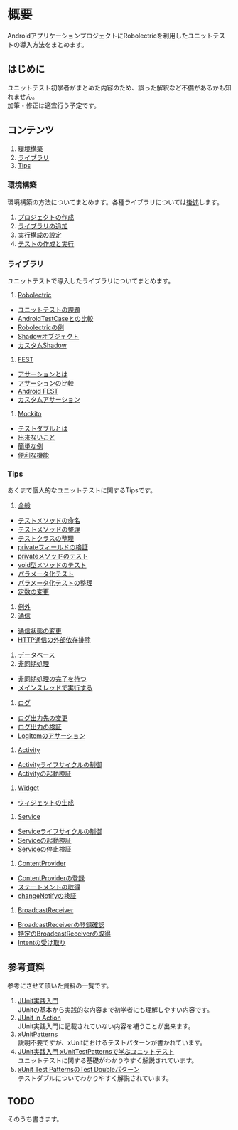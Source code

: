 # 概要
AndroidアプリケーションプロジェクトにRobolectricを利用したユニットテストの導入方法をまとめます。

## はじめに
ユニットテスト初学者がまとめた内容のため、誤った解釈など不備があるかも知れません。  
加筆・修正は適宜行う予定です。   

## コンテンツ

1. [環境構築](#environment)
1. [ライブラリ](#library)
1. [Tips](#tips)

<a name="environment"></a>
### 環境構築
環境構築の方法についてまとめます。各種ライブラリについては[後述](#library)します。

1. [プロジェクトの作成](../../wiki/Environment/#wiki-create_project)
1. [ライブラリの追加](../../wiki/Environment#wiki-add_library)
1. [実行構成の設定](../../wiki/Environment#wiki-run_configuration)
1. [テストの作成と実行](../../wiki/Environment#wiki-write_unit_test)

<a name="library"></a>
### ライブラリ
ユニットテストで導入したライブラリについてまとめます。

1. [Robolectric](../../wiki/Robolectric)
 * [ユニットテストの課題](../../wiki/Robolectric#wiki-problem_with_unit_test)
 * [AndroidTestCaseとの比較](../../wiki/Robolectric#wiki-comparison_tools)
 * [Robolectricの例](../../wiki/Robolectric#wiki-example)
 * [Shadowオブジェクト](../../wiki/Robolectric#wiki-shadow_object)
 * [カスタムShadow](../../wiki/Robolectric#wiki-custom_shadow)
1. [FEST](../../wiki/FEST)
 * [アサーションとは](../../wiki/FEST#wiki-assertion)
 * [アサーションの比較](../../wiki/FEST#wiki-comparison)
 * [Android FEST](../../wiki/FEST#wiki-fest_android)
 * [カスタムアサーション](../../wiki/FEST#wiki-custom_assertion)
1. [Mockito](../../wiki/Mockito)
 * [テストダブルとは](../../wiki/Mockito#wiki-test_double)
 * [出来ないこと](../../wiki/Mockito#wiki-impossible_things)
 * [簡単な例](../../wiki/Mockito#wiki-simple_example)
 * [便利な機能](../../wiki/Mockito#wiki-useful_features)

<a name="tips"></a>
### Tips
あくまで個人的なユニットテストに関するTipsです。

1. [全般](../../wiki/UnitTest-Tips-General)
 * [テストメソッドの命名](../../wiki/UnitTest-Tips-General#wiki-method_naming)
 * [テストメソッドの整理](../../wiki/UnitTest-Tips-General#wiki-organize_test_methods)
 * [テストクラスの整理](../../wiki/UnitTest-Tips-General#wiki-organize_test_classes)
 * [privateフィールドの検証](../../wiki/UnitTest-Tips-General#wiki-verify_private_fields)
 * [privateメソッドのテスト](../../wiki/UnitTest-Tips-General#wiki-test_private_methods)
 * [void型メソッドのテスト](../../wiki/UnitTest-Tips-General#wiki-test_void_methods)
 * [パラメータ化テスト](../../wiki/UnitTest-Tips-General#wiki-parameterized_test)
 * [パラメータ化テストの整理](../../wiki/UnitTest-Tips-General#wiki-organize_parameterized_test)
 * [定数の変更](../../wiki/UnitTest-Tips-General#wiki-change_constants)
1. [例外](#todo)
1. [通信](../../wiki/UnitTest-Tips-Connection)
 * [通信状態の変更](../../wiki/UnitTest-Tips-Connection#wiki-change_connection_state)
 * [HTTP通信の外部依存排除](../../wiki/UnitTest-Tips-Connection#wiki-stub_http_connection)
1. [データベース](#todo)
1. [非同期処理](../../wiki/UnitTest-Tips-Asynchronous)
 * [非同期処理の完了を待つ](../../wiki/UnitTest-Tips-Asynchronous#wiki-await_async_process)
 * [メインスレッドで実行する](../../wiki/UnitTest-Tips-Asynchronous#wiki-run_on_main_thread)
1. [ログ](../../wiki/UnitTest-Tips-Log)
 * [ログ出力先の変更](../../wiki/UnitTest-Tips-Log#wiki-change_log_output)
 * [ログ出力の検証](../../wiki/UnitTest-Tips-Log#wiki-verify_log_output)
 * [LogItemのアサーション](../../wiki/UnitTest-Tips-Log#wiki-assert_log_item)
1. [Activity](../../wiki/UnitTest-Tips-Activity)
 * [Activityライフサイクルの制御](../../wiki/UnitTest-Tips-Activity#wiki-activity_lifecycle)
 * [Activityの起動検証](../../wiki/UnitTest-Tips-Activity#wiki-verify_starting_activity)
1. [Widget](../../wiki/UnitTest-Tips-Widget)
 * [ウィジェットの生成](../../wiki/UnitTest-Tips-Widget#create_app_widget)
1. [Service](../../wiki/UnitTest-Tips-Service)
 * [Serviceライフサイクルの制御](../../wiki/UnitTest-Tips-Service#wiki-service_lifecycle)
 * [Serviceの起動検証](../../wiki/UnitTest-Tips-Service#wiki-verify_starting_service)
 * [Serviceの停止検証](../../wiki/UnitTest-Tips-Service#wiki-verify_stopping_service)
1. [ContentProvider](../../wiki/UnitTest-Tips-ContentProvider)
 * [ContentProviderの登録](../../wiki/UnitTest-Tips-ContentProvider#wiki-register_content_provider)
 * [ステートメントの取得](../../wiki/UnitTest-Tips-ContentProvider#wiki-get_statements)
 * [changeNotifyの検証](../../wiki/UnitTest-Tips-ContentProvider#wiki-verify_changes)
1. [BroadcastReceiver](../../wiki/UnitTest-Tips-BroadcastReceiver)
 * [BroadcastReceiverの登録確認](../../wiki/UnitTest-Tips-BroadcastReceiver#wiki-verify_registered)
 * [特定のBroadcastReceiverの取得](../../wiki/UnitTest-Tips-BroadcastReceiver#wiki-get_receiver)
 * [Intentの受け取り](../../wiki/UnitTest-Tips-BroadcastReceiver#wiki-receive_intents)

## 参考資料
参考にさせて頂いた資料の一覧です。  

1. [JUnit実践入門](http://www.amazon.co.jp/dp/477415377X)  
JUnitの基本から実践的な内容まで初学者にも理解しやすい内容です。  
1. [JUnit in Action](http://www.amazon.co.jp/dp/1935182021)  
JUnit実践入門に記載されていない内容を補うことが出来ます。  
1. [xUnitPatterns](http://xunitpatterns.com)  
説明不要ですが、xUnitにおけるテストパターンが書かれています。  
1. [JUnit実践入門 xUnitTestPatternsで学ぶユニットテスト](http://www.slideshare.net/shuji_w6e/junit-xunittestpatterns)  
ユニットテストに関する基礎がわかりやすく解説されています。  
1. [xUnit Test PatternsのTest Doubleパターン](http://goyoki.hatenablog.com/entry/20120301/1330608789)  
テストダブルについてわかりやすく解説されています。

<a name="todo"></a>
## TODO
そのうち書きます。  
